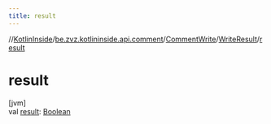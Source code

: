 ```yaml
---
title: result
---
```

//[KotlinInside](../../../../index.html)/[be.zvz.kotlininside.api.comment](../../index.html)/[CommentWrite](../index.html)/[WriteResult](index.html)/[result](result.html)



# result



[jvm]\
val [result](result.html): [Boolean](https://kotlinlang.org/api/latest/jvm/stdlib/kotlin/-boolean/index.html)




